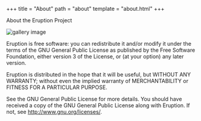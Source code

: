 +++
title = "About"
path = "about"
template = "about.html"
+++

About the Eruption Project

![gallery image](img/eruption.jpg)

Eruption is free software: you can redistribute it and/or modify
it under the terms of the GNU General Public License as published by
the Free Software Foundation, either version 3 of the License, or
(at your option) any later version.

Eruption is distributed in the hope that it will be useful,
but WITHOUT ANY WARRANTY; without even the implied warranty of
MERCHANTABILITY or FITNESS FOR A PARTICULAR PURPOSE.

See the GNU General Public License for more details.
You should have received a copy of the GNU General Public License
along with Eruption.  If not, see <http://www.gnu.org/licenses/>.
